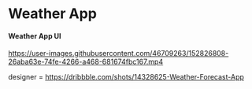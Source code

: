<h1>Weather App </h1>
<h4>Weather App UI</h4>




https://user-images.githubusercontent.com/46709263/152826808-26aba63e-74fe-4266-a468-681674fbc167.mp4

designer = https://dribbble.com/shots/14328625-Weather-Forecast-App
